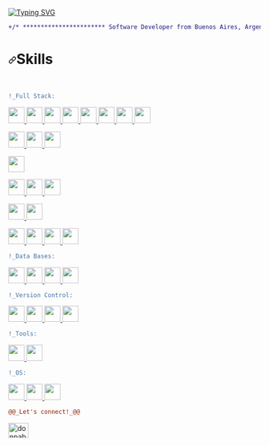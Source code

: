
[![Typing SVG](https://readme-typing-svg.herokuapp.com?size=22&duration=6000&color=4D8BE4&width=600&height=60&lines=Hello%2C+world!+%F0%9F%92%BB+I'm++Jesus+Arias(Jebus)++)](https://git.io/typing-svg)
<!--
```diff 
- text in red 
+ text in green 
! text in orange 
# text in gray 
@@ text in purple (and bold)@@ 
```
-->

```diff   
+/* *********************** Software Developer from Buenos Aires, Argentina ************************ */ 
```

<!--
**Jebusx33/Jebusx33** is a ✨ _special_ ✨ repository because its `README.md` (this file) appears on your GitHub profile.

Here are some ideas to get you started:

- 🔭 I’m currently working on ...
- 🌱 I’m currently learning ...
- 👯 I’m looking to collaborate on ...
- 🤔 I’m looking for help with ...
- 💬 Ask me about ...
- 📫 How to reach me: ...
- 😄 Pronouns: ...
- ⚡ Fun fact: ...
-->

<!--Languages and Tools 🔨-->
<h1 dir="auto"><a id="user-content-skills--skills---mad-skills" class="anchor" aria-hidden="true" href="#skills--skills---mad-skills"><svg class="octicon octicon-link" viewBox="0 0 16 16" version="1.1" width="16" height="16" aria-hidden="true"><path fill-rule="evenodd" d="M7.775 3.275a.75.75 0 001.06 1.06l1.25-1.25a2 2 0 112.83 2.83l-2.5 2.5a2 2 0 01-2.83 0 .75.75 0 00-1.06 1.06 3.5 3.5 0 004.95 0l2.5-2.5a3.5 3.5 0 00-4.95-4.95l-1.25 1.25zm-4.69 9.64a2 2 0 010-2.83l2.5-2.5a2 2 0 012.83 0 .75.75 0 001.06-1.06 3.5 3.5 0 00-4.95 0l-2.5 2.5a3.5 3.5 0 004.95 4.95l1.25-1.25a.75.75 0 00-1.06-1.06l-1.25 1.25a2 2 0 01-2.83 0z"></path></svg></a>Skills</h1>
<br>

```diff   
!_Full Stack: 
```
<p dir="auto">
  <!--html5-->
  <a href="https://github.com/Jebusx33?tab=repositories&amp;q=&amp;type=&amp;language=html&amp;sort="> <img width="32" src="https://raw.githubusercontent.com/rahulbanerjee26/githubAboutMeGenerator/main/icons/html.svg" style="max-width: 100%;"> </a>
<!--css-->
<a href="https://github.com/Jebusx33?tab=repositories&amp;q=&amp;type=&amp;language=css&amp;sort="> <img width="32" src="https://raw.githubusercontent.com/rahulbanerjee26/githubAboutMeGenerator/main/icons/css.svg" style="max-width: 100%;"> </a>
<!--Bootstrap-->
<a href="https://github.com/Jebusx33?tab=repositories&amp;q=&amp;type=&amp;language=bootstrap&amp;sort="> <img width="32" src="https://raw.githubusercontent.com/rahulbanerjee26/githubAboutMeGenerator/main/icons/bootstrap.svg" style="max-width: 100%;"> </a>
 <!--Tailwind-->
<a href="https://github.com/Jebusx33?tab=repositories&amp;q=&amp;type=&amp;language=tailwind&amp;sort="> <img width="32" src="https://raw.githubusercontent.com/rahulbanerjee26/githubAboutMeGenerator/main/icons/tailwind.svg" style="max-width: 100%;"> </a>
<!--Sass-->
  <a href="https://github.com/Jebusx33?tab=repositories&amp;q=&amp;type=&amp;language=sass&amp;sort="> <img width="32" src="https://raw.githubusercontent.com/rahulbanerjee26/githubAboutMeGenerator/main/icons/sass.svg" style="max-width: 100%;"> </a>
<!---->
  <!---->
  <!---->
 <!--JS--> 
<a href="https://github.com/Jebusx33?tab=repositories&amp;q=&amp;type=&amp;language=javascript&amp;sort="> <img width="32" src="https://raw.githubusercontent.com/rahulbanerjee26/githubAboutMeGenerator/main/icons/javascript.svg" style="max-width: 100%;"> </a>
 <a href="https://github.com/Jebusx33?tab=repositories&amp;q=&amp;type=&amp;language=javascript&amp;sort="> <img width="32" src="https://cdn.worldvectorlogo.com/logos/json.svg" style="max-width: 100%;"> </a>
   <a href="https://github.com/Jebusx33?tab=repositories&amp;q=&amp;type=&amp;language=javascript&amp;sort="> <img width="32" src="https://cdn.worldvectorlogo.com/logos/jquery-4.svg" style="max-width: 100%;"> </a>

  <!--Vue--> 
 <a href="https://github.com/Jebusx33?tab=repositories&amp;q=&amp;type=&amp;language=vuejs&amp;sort="> <img width="32" src="https://raw.githubusercontent.com/rahulbanerjee26/githubAboutMeGenerator/main/icons/vuejs.svg" style="max-width: 100%;"> </a>
<a href="https://github.com/Jebusx33?tab=repositories&amp;q=&amp;type=&amp;language=vuepress&amp;sort="> <img width="32" src="https://raw.githubusercontent.com/rahulbanerjee26/githubAboutMeGenerator/main/icons/vuepress.svg" style="max-width: 100%;"> </a>
<a href="https://github.com/Jebusx33?tab=repositories&amp;q=&amp;type=&amp;language=vuetify&amp;sort="> <img width="32" src="https://raw.githubusercontent.com/rahulbanerjee26/githubAboutMeGenerator/main/icons/vuetify.svg" style="max-width: 100%;"> </a>

 <a href="https://github.com/Jebusx33?tab=repositories&amp;q=&amp;type=&amp;language=typescript&amp;sort="> <img width="32" src="https://raw.githubusercontent.com/rahulbanerjee26/githubAboutMeGenerator/main/icons/typescript.svg" style="max-width: 100%;"> </a>

  <!--Node-->
 <a href="https://github.com/Jebusx33?tab=repositories&amp;q=&amp;type=&amp;language=nodejs&amp;sort="> <img width="32" src="https://raw.githubusercontent.com/rahulbanerjee26/githubAboutMeGenerator/main/icons/nodejs.svg" style="max-width: 100%;"> </a>
  <a href="https://github.com/Jebusx33?tab=repositories&amp;q=&amp;type=&amp;language=nodejs&amp;sort="> <img width="32" src="https://cdn.worldvectorlogo.com/logos/npm.svg" style="max-width: 100%;"> </a>
<a href="https://github.com/Jebusx33?tab=repositories&amp;q=&amp;type=&amp;language=express&amp;sort="> <img width="32" src="https://raw.githubusercontent.com/rahulbanerjee26/githubAboutMeGenerator/main/icons/express.svg" style="max-width: 100%;"> </a>
 
 <a href="https://github.com/Jebusx33?tab=repositories&amp;q=&amp;type=&amp;language=gulp&amp;sort="> <img width="32" src="https://raw.githubusercontent.com/rahulbanerjee26/githubAboutMeGenerator/main/icons/gulp.svg" style="max-width: 100%;"> </a>
 <a href="https://github.com/Jebusx33?tab=repositories&amp;q=&amp;type=&amp;language=gulp&amp;sort="> <img width="32" src="https://cdn.worldvectorlogo.com/logos/grunt-1.svg" style="max-width: 100%;"> </a>
 
<!--Java-->
  <a href="https://github.com/Jebusx33?tab=repositories&amp;q=&amp;type=&amp;language=javascript&amp;sort="> <img width="32" src="https://raw.githubusercontent.com/rahulbanerjee26/githubAboutMeGenerator/main/icons/java.svg" style="max-width: 100%;"> </a>
   <a href="https://github.com/Jebusx33?tab=repositories&amp;q=&amp;type=&amp;language=javascript&amp;sort="> <img width="32" src="https://camo.githubusercontent.com/72fe3f98e0a6af5e97d7597e691c35235cae4cd9de7551ff72468dd6e71cfcc6/68747470733a2f2f6d69726f2e6d656469756d2e636f6d2f6d61782f313230302f312a71526d556533654339726878385774714e41546c61672e706e67" style="max-width: 100%;"> </a>
<a href="https://github.com/Jebusx33?tab=repositories&amp;q=&amp;type=&amp;language=javascript&amp;sort="> <img width="32" src="https://cdn.worldvectorlogo.com/logos/hibernate.svg" style="max-width: 100%;"> </a>
 <a href="https://github.com/Jebusx33?tab=repositories&amp;q=&amp;type=&amp;language=spring&amp;sort="> <img width="32" src="https://raw.githubusercontent.com/rahulbanerjee26/githubAboutMeGenerator/main/icons/spring.svg" style="max-width: 100%;"> </a>

  <!----> 
  <!---->

</p>

```diff   
!_Data Bases: 
```

 <p dir="auto">
 <a href="https://github.com/Jebusx33?tab=repositories&amp;q=&amp;type=&amp;language=oracle&amp;sort="> <img width="32" src="https://raw.githubusercontent.com/rahulbanerjee26/githubAboutMeGenerator/main/icons/oracle.svg" style="max-width: 100%;"> </a>
<a href="https://github.com/Jebusx33?tab=repositories&amp;q=&amp;type=&amp;language=mysql&amp;sort="> <img width="32" src="https://raw.githubusercontent.com/rahulbanerjee26/githubAboutMeGenerator/main/icons/mysql.svg" style="max-width: 100%;"> </a>
 <a href="https://github.com/Jebusx33?tab=repositories&amp;q=&amp;type=&amp;language=mariadb&amp;sort="> <img width="32" src="https://raw.githubusercontent.com/rahulbanerjee26/githubAboutMeGenerator/main/icons/mariadb.svg" style="max-width: 100%;"> </a>
<a href="https://github.com/Jebusx33?tab=repositories&amp;q=&amp;type=&amp;language=mongodb&amp;sort="> <img width="32" src="https://raw.githubusercontent.com/rahulbanerjee26/githubAboutMeGenerator/main/icons/mongodb.svg" style="max-width: 100%;"> </a>
 <!--
<a href="https://github.com/Jebusx33?tab=repositories&amp;q=&amp;type=&amp;language=sqlite&amp;sort="> <img width="32" src="https://raw.githubusercontent.com/rahulbanerjee26/githubAboutMeGenerator/main/icons/sqlite.svg" style="max-width: 100%;"> </a>
-->

 </p>
 
 ```diff
!_Version Control:
```
 
 <p dir="auto">
  <a href="https://github.com/Jebusx33?tab=repositories&amp;q=&amp;type=&amp;language=javascript&amp;sort="> <img width="32" src="https://raw.githubusercontent.com/rahulbanerjee26/githubAboutMeGenerator/main/icons/git.svg" style="max-width: 100%;"> </a>
    <a href="https://github.com/Jebusx33?tab=repositories&amp;q=&amp;type=&amp;language=javascript&amp;sort="> <img width="32" src="https://raw.githubusercontent.com/rahulbanerjee26/githubAboutMeGenerator/main/icons/github.svg" style="max-width: 100%;"> </a>
      <a href="https://github.com/Jebusx33?tab=repositories&amp;q=&amp;type=&amp;language=javascript&amp;sort="> <img width="32" src="https://upload.vectorlogo.zone/logos/bitbucket/images/11915f2e-3287-46b6-a81d-0daad8160e11.svg" style="max-width: 100%;"> </a>
   <a href="https://github.com/Jebusx33?tab=repositories&amp;q=&amp;type=&amp;language=javascript&amp;sort="> <img width="32" src="https://cdn.worldvectorlogo.com/logos/gitlab.svg" style="max-width: 100%;"> </a>
    
  </p>

```diff   
!_Tools: 
```
  <!---->
   <p dir="auto">
 <a href="https://github.com/Jebusx33?tab=repositories&amp;q=&amp;type=&amp;language=typescript&amp;sort="> <img width="32" src="https://raw.githubusercontent.com/rahulbanerjee26/githubAboutMeGenerator/main/icons/postman.svg" style="max-width: 100%;"> </a>
<a href="https://github.com/Jebusx33?tab=repositories&amp;q=&amp;type=&amp;language=jenkins&amp;sort="> <img width="32" src="https://raw.githubusercontent.com/rahulbanerjee26/githubAboutMeGenerator/main/icons/jenkins.svg" style="max-width: 100%;"> </a>

 </p>
 
```diff
!_OS: 
```

  <p dir="auto">
   <a href="https://github.com/Jebusx33?tab=repositories&amp;q=&amp;type=&amp;language=javascript&amp;sort="> <img width="32" src="https://raw.githubusercontent.com/rahulbanerjee26/githubAboutMeGenerator/main/icons/linux.svg" style="max-width: 100%;"> </a>
    <a href="https://github.com/Jebusx33?tab=repositories&amp;q=&amp;type=&amp;language=javascript&amp;sort="> <img width="32" src="https://images-wixmp-ed30a86b8c4ca887773594c2.wixmp.com/f/55c3a9e9-8dd3-4d30-90b0-73d556107bec/denw3j5-fa53dc84-9eaf-43d8-8b2e-e772f380aaa7.png?token=eyJ0eXAiOiJKV1QiLCJhbGciOiJIUzI1NiJ9.eyJzdWIiOiJ1cm46YXBwOjdlMGQxODg5ODIyNjQzNzNhNWYwZDQxNWVhMGQyNmUwIiwiaXNzIjoidXJuOmFwcDo3ZTBkMTg4OTgyMjY0MzczYTVmMGQ0MTVlYTBkMjZlMCIsIm9iaiI6W1t7InBhdGgiOiJcL2ZcLzU1YzNhOWU5LThkZDMtNGQzMC05MGIwLTczZDU1NjEwN2JlY1wvZGVudzNqNS1mYTUzZGM4NC05ZWFmLTQzZDgtOGIyZS1lNzcyZjM4MGFhYTcucG5nIn1dXSwiYXVkIjpbInVybjpzZXJ2aWNlOmZpbGUuZG93bmxvYWQiXX0.3nFmJuG2MNy-uqOaXxcs1hDxO81JhDTQNc_iQCLifuM" style="max-width: 100%;"> </a>
   <a href="https://github.com/donPabloNow?tab=repositories&amp;q=&amp;type=&amp;language=swift&amp;sort="> <img width="32" src="https://upload.wikimedia.org/wikipedia/commons/thumb/1/1b/Apple_logo_grey.svg/505px-Apple_logo_grey.svg.png?20201228132548" style="max-width: 100%;"> </a>

 
  </p>
  
```diff
@@_Let's connect!_@@
``` 
<p dir="auto">
<a href="https://www.linkedin.com/in/jesusgabrielarias" rel="nofollow"><img align="center" src="https://raw.githubusercontent.com/rahuldkjain/github-profile-readme-generator/master/src/images/icons/Social/linked-in-alt.svg" title="donpablonow" alt="donpablonow" height="30" width="40" style="max-width: 100%;"></a>
</p> 
<!--
<a target="_blank" rel="noopener noreferrer" href="https://camo.githubusercontent.com/eae925ecb92dd5eba20686273edaa2433c1c9b4adedf53af833a26d083893f68/68747470733a2f2f75732d63656e7472616c312d70726f67726573732d6d61726b646f776e2e636c6f756466756e6374696f6e732e6e65742f70726f67726573732f313030"><img src="https://camo.githubusercontent.com/eae925ecb92dd5eba20686273edaa2433c1c9b4adedf53af833a26d083893f68/68747470733a2f2f75732d63656e7472616c312d70726f67726573732d6d61726b646f776e2e636c6f756466756e6374696f6e732e6e65742f70726f67726573732f313030" alt="" data-canonical-src="https://us-central1-progress-markdown.cloudfunctions.net/progress/100" style="max-width: 100%;"></a>
-->
